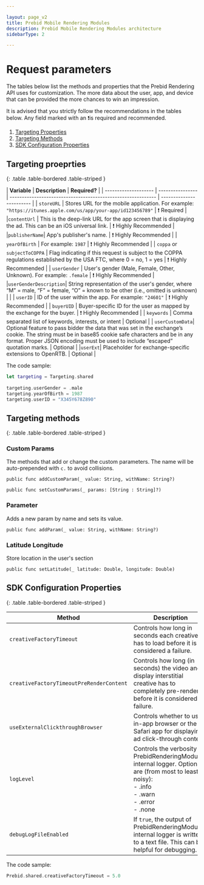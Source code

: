 ```yaml
---

layout: page_v2
title: Prebid Mobile Rendering Modules
description: Prebid Mobile Rendering Modules architecture
sidebarType: 2

---
```


# Request parameters

The tables below list the methods and properties that the Prebid Rendering API uses for customization.
The more data about the user, app, and device that can be provided the more chances to win an impression.

It is advised that you strictly follow the recommendations in the tables below. Any field marked with an ❗is required and recommended. 


1. [Targeting Properties](#prebidrenderingtargeting-variables)
1. [Targeting Methods](#prebidrenderingtargeting-methods)
1. [SDK Configuration Properties](#prebidrenderingconfig)

## Targeting proeprties

{: .table .table-bordered .table-striped }

| **Variable**         | **Description**                                              | **Required?**            |
| -------------------- | ---------------- | ------------------------------------------------------------ | ------------------------ |
| `storeURL`    | Stores URL for the mobile application. For example: `"https://itunes.apple.com/us/app/your-app/id123456789"` | ❗ Required            |
|`contentUrl`            |  This is the deep-link URL for the app screen that is displaying the ad. This can be an iOS universal link.  | ❗ Highly Recommended                 |
|`publisherName`| App's publisher's name. | ❗ Highly Recommended                 |
| `yearOfBirth`              | For example: `1987`  | ❗ Highly Recommended |
| `coppa` or `subjectToCOPPA`              | Flag indicating if this request is subject to the COPPA regulations established by the USA FTC, where 0 = no, 1 = yes  | ❗ Highly Recommended |
| `userGender`           | User's gender (Male, Female, Other, Unknown). For example: `.female` | ❗ Highly Recommended  |
|`userGenderDescription`| String representation of the user's gender, where “M” = male, “F” = female, “O” = known to be other (i.e., omitted is unknown) | |
| `userID`               | ID of the user within the app. For example: `"24601"`   | ❗ Highly Recommended  |
| `buyerUID`             | Buyer-specific ID for the user as mapped by the exchange for the buyer. | ❗ Highly Recommended  |
| `keywords`             | Comma separated list of keywords, interests, or intent | Optional |
| `userCustomData`| Optional feature to pass bidder the data that was set in the exchange’s cookie. The string must be in base85 cookie safe characters and be in any format. Proper JSON encoding must be used to include “escaped” quotation marks. | Optional |
|`userExt`| Placeholder for exchange-specific extensions to OpenRTB. | Optional |

The code sample:

``` swift
let targeting = Targeting.shared
        
targeting.userGender = .male
targeting.yearOfBirth = 1987
targeting.userID = "X345Y678Z890"
```


## Targeting methods

{: .table .table-bordered .table-striped }

### Custom Params

The methods that add or change the custom parameters. The name will be auto-prepended with `c.` to avoid collisions. 

```
public func addCustomParam(_ value: String, withName: String?)

public func setCustomParams(_ params: [String : String]?)
```

### Parameter

Adds a new param by name and sets its value.

``` 
public func addParam(_ value: String, withName: String?)
```

### Latitude Longitude

Store location in the user's section

```
public func setLatitude(_ latitude: Double, longitude: Double)
```
## SDK Configuration Properties

{: .table .table-bordered .table-striped }


| **Method**                             | **Description**                                              | **Default** |
| -------------------------------------- | ------------------------------------------------------------ | ----------- |
| `creativeFactoryTimeout`                 | Controls how long in seconds each creative has to load before it is considered a failure. | 3           |
| `creativeFactoryTimeoutPreRenderContent` | Controls how long (in seconds) the video and display interstitial creative has to completely pre-render before it is considered a failure. | 30          |
| `useExternalClickthroughBrowser`         | Controls whether to use in-app browser or the Safari app for displaying ad click-through content. | true        |
| `logLevel`                               | Controls the verbosity of PrebidRenderingModule's internal logger. Options are (from most to least noisy):<br />- .info<br />- .warn<br />- .error<br />- .none | .info       |
| `debugLogFileEnabled`                    | If `true`, the output of PrebidRenderingModule's internal logger is written to a text file. This can be helpful for debugging. | false       |

The code sample:

``` swift
Prebid.shared.creativeFactoryTimeout = 5.0
```


